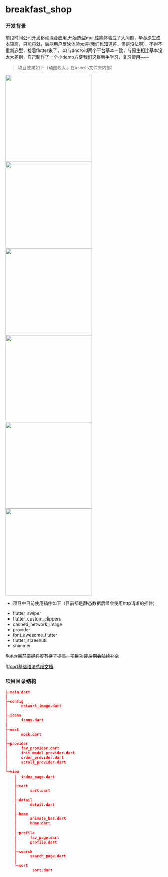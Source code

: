 # breakfast_shop

### 开发背景
前段时间公司开发移动混合应用,开始选型mui,性能体验成了大问题，毕竟原生成本较高，只能将就，后期用户反映体验太差(我们也知道差，但是没法啊)，不得不重新选型，接着flutter来了，ios与android两个平台基本一致，与原生相比基本没太大差别，自己制作了一个小demo方便我们这群新手学习，复习使用~~~

> 项目效果如下（动图较大，在aseets文件夹内部）
<div align=left><img src="https://github.com/WhatProblem/breakfast_shop/blob/master/assets/1.jpg" width="275" /></div>
<div align=left><img src="https://github.com/WhatProblem/breakfast_shop/blob/master/assets/4.jpg" width="275" /></div>
<div align=left><img src="https://github.com/WhatProblem/breakfast_shop/blob/master/assets/5.jpg" width="275" /></div>
<div align=left><img src="https://github.com/WhatProblem/breakfast_shop/blob/master/assets/7.jpg" width="275" /></div>
<div align=left><img src="https://github.com/WhatProblem/breakfast_shop/blob/master/assets/8.jpg" width="275" /></div>
<div align=left><img src="https://github.com/WhatProblem/breakfast_shop/blob/master/assets/9.jpg" width="275" /></div>

+ 项目中目前使用插件如下（目前都是静态数据后续会使用http请求的插件）
 - flutter_swiper
 - flutter_custom_clippers
 - cached_network_image
 - provider
 - font_awesome_flutter
 - flutter_screenutil
 - shimmer

~~flutter目前掌握程度有待于提高，项目功能后期会陆续补全~~  

附[dart基础语法总结文档](https://github.com/WhatProblem/breakfast_shop/blob/master/dart.md)

### 项目目录结构
```json
├─main.dart
│  
├─config
│      network_image.dart
│      
├─icons
│      icons.dart
│      
├─mock
│      mock.dart
│      
├─provider
│      fav_provider.dart
│      init_model_provider.dart
│      order_provider.dart
│      scroll_provider.dart
│      
└─view
    │  index_page.dart
    │  
    ├─cart
    │      cart.dart
    │      
    ├─detail
    │      detail.dart
    │      
    ├─home
    │      animate_bar.dart
    │      home.dart
    │      
    ├─profile
    │      fav_page.dart
    │      profile.dart
    │      
    ├─search
    │      search_page.dart
    │      
    └─sort
            sort.dart
            

```

